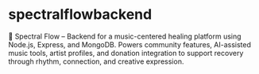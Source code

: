 # spectralflowbackend
🌌 Spectral Flow – Backend for a music-centered healing platform using Node.js, Express, and MongoDB. Powers community features, AI-assisted music tools, artist profiles, and donation integration to support recovery through rhythm, connection, and creative expression.
